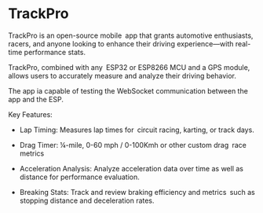 # TrackPro

TrackPro is an open-source mobile app that grants automotive enthusiasts, racers, and anyone looking to enhance their driving experience—with real-time performance stats.

TrackPro, combined with any ESP32 or ESP8266 MCU and a GPS module, allows users to accurately measure and analyze their driving behavior.

The app ia capable of testing the WebSocket communication between the app and the ESP.

Key Features:
- Lap Timing: Measures lap times for circuit racing, karting, or track days.
  
- Drag Timer: ¼-mile, 0-60 mph / 0-100Kmh or other custom drag race metrics
  
- Acceleration Analysis: Analyze acceleration data over time as well as distance for performance evaluation.
  
- Breaking Stats: Track and review braking efficiency and metrics such as stopping distance and deceleration rates.
